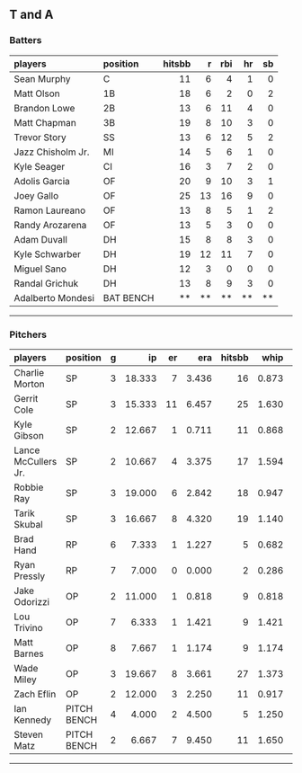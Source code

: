 ## T and A

### Batters

 
|players           |position  | hitsbb|  r| rbi| hr| sb| 
|:-----------------|:---------|------:|--:|---:|--:|--:| 
|Sean Murphy       |C         |     11|  6|   4|  1|  0| 
|Matt Olson        |1B        |     18|  6|   2|  0|  2| 
|Brandon Lowe      |2B        |     13|  6|  11|  4|  0| 
|Matt Chapman      |3B        |     19|  8|  10|  3|  0| 
|Trevor Story      |SS        |     13|  6|  12|  5|  2| 
|Jazz Chisholm Jr. |MI        |     14|  5|   6|  1|  0| 
|Kyle Seager       |CI        |     16|  3|   7|  2|  0| 
|Adolis Garcia     |OF        |     20|  9|  10|  3|  1| 
|Joey Gallo        |OF        |     25| 13|  16|  9|  0| 
|Ramon Laureano    |OF        |     13|  8|   5|  1|  2| 
|Randy Arozarena   |OF        |     13|  5|   3|  0|  0| 
|Adam Duvall       |DH        |     15|  8|   8|  3|  0| 
|Kyle Schwarber    |DH        |     19| 12|  11|  7|  0| 
|Miguel Sano       |DH        |     12|  3|   0|  0|  0| 
|Randal Grichuk    |DH        |     13|  8|   9|  3|  0| 
|Adalberto Mondesi |BAT BENCH |     **| **|  **| **| **| 


* * *

### Pitchers

 
|players             |position    |  g|     ip| er|   era| hitsbb|  whip| so|  w| sv| 
|:-------------------|:-----------|--:|------:|--:|-----:|------:|-----:|--:|--:|--:| 
|Charlie Morton      |SP          |  3| 18.333|  7| 3.436|     16| 0.873| 25|  1|  0| 
|Gerrit Cole         |SP          |  3| 15.333| 11| 6.457|     25| 1.630| 18|  0|  0| 
|Kyle Gibson         |SP          |  2| 12.667|  1| 0.711|     11| 0.868| 17|  1|  0| 
|Lance McCullers Jr. |SP          |  2| 10.667|  4| 3.375|     17| 1.594| 15|  2|  0| 
|Robbie Ray          |SP          |  3| 19.000|  6| 2.842|     18| 0.947| 22|  2|  0| 
|Tarik Skubal        |SP          |  3| 16.667|  8| 4.320|     19| 1.140| 19|  1|  0| 
|Brad Hand           |RP          |  6|  7.333|  1| 1.227|      5| 0.682|  7|  0|  4| 
|Ryan Pressly        |RP          |  7|  7.000|  0| 0.000|      2| 0.286| 13|  0|  5| 
|Jake Odorizzi       |OP          |  2| 11.000|  1| 0.818|      9| 0.818|  5|  1|  0| 
|Lou Trivino         |OP          |  7|  6.333|  1| 1.421|      9| 1.421|  6|  0|  1| 
|Matt Barnes         |OP          |  8|  7.667|  1| 1.174|      9| 1.174| 10|  1|  4| 
|Wade Miley          |OP          |  3| 19.667|  8| 3.661|     27| 1.373| 16|  0|  0| 
|Zach Eflin          |OP          |  2| 12.000|  3| 2.250|     11| 0.917|  6|  1|  0| 
|Ian Kennedy         |PITCH BENCH |  4|  4.000|  2| 4.500|      5| 1.250|  4|  0|  2| 
|Steven Matz         |PITCH BENCH |  2|  6.667|  7| 9.450|     11| 1.650|  7|  0|  0| 


* * *


